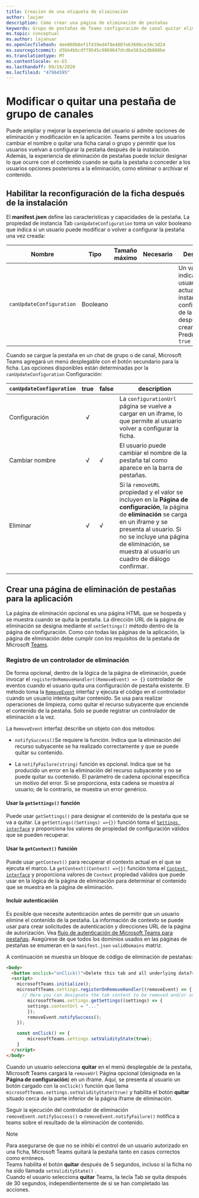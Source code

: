 ```yaml
---
title: Creación de una etiqueta de eliminación
author: laujan
description: Cómo crear una página de eliminación de pestañas
keywords: Grupo de pestañas de Teams configuración de canal quitar eliminar
ms.topic: conceptual
ms.author: lajanuar
ms.openlocfilehash: 4ee060b8ef1f439ed4f8e4007e63606ce34c3d24
ms.sourcegitcommit: d3bb4bbcdff9545c9869647dcdbe563a2db868be
ms.translationtype: MT
ms.contentlocale: es-ES
ms.lasthandoff: 09/18/2020
ms.locfileid: "47964595"
---
```

# <a name="modify-or-remove-a-channel-group-tab"></a>Modificar o quitar una pestaña de grupo de canales

Puede ampliar y mejorar la experiencia del usuario si admite opciones de eliminación y modificación en la aplicación. Teams permite a los usuarios cambiar el nombre o quitar una ficha canal o grupo y permitir que los usuarios vuelvan a configurar la pestaña después de la instalación. Además, la experiencia de eliminación de pestañas puede incluir designar lo que ocurre con el contenido cuando se quita la pestaña o conceder a los usuarios opciones posteriores a la eliminación, como eliminar o archivar el contenido.

## <a name="enable-your-tab-to-be-reconfigured-after-installation"></a>Habilitar la reconfiguración de la ficha después de la instalación

El **manifest.jsen** define las características y capacidades de la pestaña. La propiedad de instancia Tab `canUpdateConfiguration` toma un valor booleano que indica si un usuario puede modificar o volver a configurar la pestaña una vez creada:

|Nombre| Tipo| Tamaño máximo | Necesario | Descripción|
|---|---|---|---|---|
|`canUpdateConfiguration`|Booleano|||Un valor que indica si el usuario puede actualizar una instancia de la configuración de la pestaña después de crearla. Predeterminada `true`|

Cuando se cargue la pestaña en un chat de grupo o de canal, Microsoft Teams agregará un menú desplegable con el botón secundario para la ficha. Las opciones disponibles están determinadas por la `canUpdateConfiguration` Configuración:

| `canUpdateConfiguration`| true   | false | description |
| ----------------------- | :----: | ----- | ----------- |
|     Configuración            |   √    |       |La `configurationUrl` página se vuelve a cargar en un iframe, lo que permite al usuario volver a configurar la ficha.  |
|     Cambiar nombre              |   √    |   √   | El usuario puede cambiar el nombre de la pestaña tal como aparece en la barra de pestañas.          |
|     Eliminar               |   √    |   √   |  Si la  `removeURL` propiedad y el valor se incluyen en la **Página de configuración**, la página de **eliminación** se carga en un iframe y se presenta al usuario. Si no se incluye una página de eliminación, se muestra al usuario un cuadro de diálogo confirmar.          |
|||||

## <a name="create-a-tab-removal-page-for-your-application"></a>Crear una página de eliminación de pestañas para la aplicación

La página de eliminación opcional es una página HTML que se hospeda y se muestra cuando se quita la pestaña. La dirección URL de la página de eliminación se designa mediante el `setSettings()` método dentro de la página de configuración. Como con todas las páginas de la aplicación, la página de eliminación debe cumplir con los requisitos de la pestaña de Microsoft [Teams](~/tabs/how-to/add-tab.md).

### <a name="register-a-remove-handler"></a>Registro de un controlador de eliminación

De forma opcional, dentro de la lógica de la página de eliminación, puede invocar el `registerOnRemoveHandler((RemoveEvent) => {}` controlador de eventos cuando el usuario quita una configuración de pestaña existente. El método toma la [`RemoveEvent`](/javascript/api/@microsoft/teams-js/microsoftteams.settings.removeevent?view=msteams-client-js-latest&preserve-view=true) interfaz y ejecuta el código en el controlador cuando un usuario intenta quitar contenido. Se usa para realizar operaciones de limpieza, como quitar el recurso subyacente que enciende el contenido de la pestaña. Solo se puede registrar un controlador de eliminación a la vez.

La `RemoveEvent` interfaz describe un objeto con dos métodos:

* `notifySuccess()`Se requiere la función. Indica que la eliminación del recurso subyacente se ha realizado correctamente y que se puede quitar su contenido.

* La `notifyFailure(string)` función es opcional. Indica que se ha producido un error en la eliminación del recurso subyacente y no se puede quitar su contenido. El parámetro de cadena opcional especifica un motivo del error. Si se proporciona, esta cadena se muestra al usuario; de lo contrario, se muestra un error genérico.

#### <a name="use-the-getsettings-function"></a>Usar la `getSettings()` función

Puede usar `getSettings()` para designar el contenido de la pestaña que se va a quitar. La `getSettings((Settings) =>{})` función toma el [`Settings interface`](/javascript/api/@microsoft/teams-js/microsoftteams.settings.settings?view=msteams-client-js-latest&preserve-view=true) y proporciona los valores de propiedad de configuración válidos que se pueden recuperar.

#### <a name="use-the-getcontext-function"></a>Usar la `getContext()` función

Puede usar `getContext()` para recuperar el contexto actual en el que se ejecuta el marco. La `getContext((Context) =>{})` función toma el [`Context interface`](/javascript/api/@microsoft/teams-js/microsoftteams.context?view=msteams-client-js-latest&preserve-view=true) y proporciona valores de `Context` propiedad válidos que puede usar en la lógica de la página de eliminación para determinar el contenido que se muestra en la página de eliminación.

#### <a name="include-authentication"></a>Incluir autenticación

Es posible que necesite autenticación antes de permitir que un usuario elimine el contenido de la pestaña. La información de contexto se puede usar para crear solicitudes de autenticación y direcciones URL de la página de autorización. Vea [flujo de autenticación de Microsoft Teams para pestañas](~/tabs/how-to/authentication/auth-flow-tab.md). Asegúrese de que todos los dominios usados en las páginas de pestañas se enumeran en la `manifest.json` `validDomains` matriz.

A continuación se muestra un bloque de código de eliminación de pestañas:

```html
<body>
  <button onclick="onClick()">Delete this tab and all underlying data?</button>
  <script>
    microsoftTeams.initialize();
    microsoftTeams.settings.registerOnRemoveHandler((removeEvent) => {
      // Here you can designate the tab content to be removed and/or archived.
        microsoftTeams.settings.getSettings((settings) => {
        settings.contentUrl = "..."
        });
        removeEvent.notifySuccess();
    });

    const onClick() => {
        microsoftTeams.settings.setValidityState(true);
    }
  </script>
</body>

```

Cuando un usuario selecciona **quitar** en el menú desplegable de la pestaña, Microsoft Teams cargará la `removeUrl` Página opcional (designada en la **Página de configuración**) en un iframe. Aquí, se presenta al usuario un botón cargado con la `onClick()` función que llama `microsoftTeams.settings.setValidityState(true)` y habilita el botón **quitar** situado cerca de la parte inferior de la página iframe de eliminación.

Seguir la ejecución del controlador de eliminación `removeEvent.notifySuccess()` o `removeEvent.notifyFailure()` notifica a teams sobre el resultado de la eliminación de contenido.

>[!NOTE]
>Para asegurarse de que no se inhibi el control de un usuario autorizado en una ficha, Microsoft Teams quitará la pestaña tanto en casos correctos como erróneos. \
>Teams habilita el botón **quitar** después de 5 segundos, incluso si la ficha no ha sido llamada `setValidityState()` . \
>Cuando el usuario selecciona **quitar** Teams, la tecla Tab se quita después de 30 segundos, independientemente de si se han completado las acciones.
